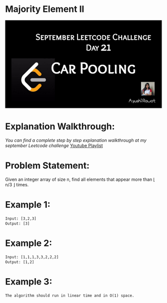 Majority Element II
==========================

![alt text](https://github.com/ayushi7rawat/LeetCode/blob/master/September%20Leetcode%20Challenge/D21%20Car%20Pooling/cover.jpg)

Explanation Walkthrough:
==========================
*You can find a complete step by step explanation walkthrough at my september Leetcode challenge* [Youtube Playlist](https://www.youtube.com/playlist?list=PLjaO05BrsbIP4_rYhYjB95q-IpxoIXmlm)

Problem Statement:
==========================
Given an integer array of size n, find all elements that appear more than ⌊ n/3 ⌋ times.

Example 1:
==========================
```
Input: [3,2,3]
Output: [3]
```

Example 2:
==========================
```
Input: [1,1,1,3,3,2,2,2]
Output: [1,2]
```

Example 3:
==========================
```
The algorithm should run in linear time and in O(1) space.
```

